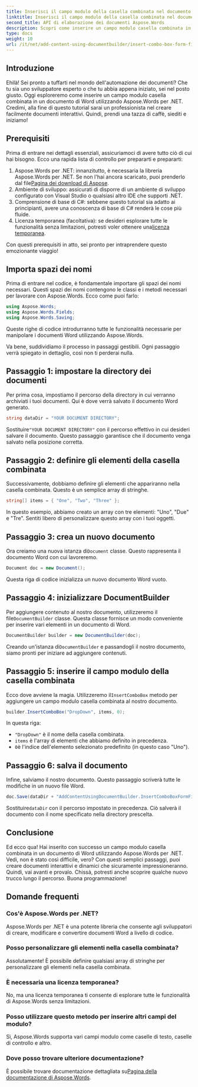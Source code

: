 ```yaml
---
title: Inserisci il campo modulo della casella combinata nel documento di Word
linktitle: Inserisci il campo modulo della casella combinata nel documento di Word
second_title: API di elaborazione dei documenti Aspose.Words
description: Scopri come inserire un campo modulo casella combinata in un documento Word utilizzando Aspose.Words per .NET con la nostra guida dettagliata passo passo.
type: docs
weight: 10
url: /it/net/add-content-using-documentbuilder/insert-combo-box-form-field/
---
```

## Introduzione

Ehilà! Sei pronto a tuffarti nel mondo dell'automazione dei documenti? Che tu sia uno sviluppatore esperto o che tu abbia appena iniziato, sei nel posto giusto. Oggi esploreremo come inserire un campo modulo casella combinata in un documento di Word utilizzando Aspose.Words per .NET. Credimi, alla fine di questo tutorial sarai un professionista nel creare facilmente documenti interattivi. Quindi, prendi una tazza di caffè, siediti e iniziamo!

## Prerequisiti

Prima di entrare nei dettagli essenziali, assicuriamoci di avere tutto ciò di cui hai bisogno. Ecco una rapida lista di controllo per prepararti e prepararti:

1.  Aspose.Words per .NET: innanzitutto, è necessaria la libreria Aspose.Words per .NET. Se non l'hai ancora scaricato, puoi prenderlo dal file[Pagina dei download di Aspose](https://releases.aspose.com/words/net/).
2. Ambiente di sviluppo: assicurati di disporre di un ambiente di sviluppo configurato con Visual Studio o qualsiasi altro IDE che supporti .NET.
3. Comprensione di base di C#: sebbene questo tutorial sia adatto ai principianti, avere una conoscenza di base di C# renderà le cose più fluide.
4.  Licenza temporanea (facoltativa): se desideri esplorare tutte le funzionalità senza limitazioni, potresti voler ottenere una[licenza temporanea](https://purchase.aspose.com/temporary-license/).

Con questi prerequisiti in atto, sei pronto per intraprendere questo emozionante viaggio!

## Importa spazi dei nomi

Prima di entrare nel codice, è fondamentale importare gli spazi dei nomi necessari. Questi spazi dei nomi contengono le classi e i metodi necessari per lavorare con Aspose.Words. Ecco come puoi farlo:

```csharp
using Aspose.Words;
using Aspose.Words.Fields;
using Aspose.Words.Saving;
```

Queste righe di codice introdurranno tutte le funzionalità necessarie per manipolare i documenti Word utilizzando Aspose.Words.

Va bene, suddividiamo il processo in passaggi gestibili. Ogni passaggio verrà spiegato in dettaglio, così non ti perderai nulla.

## Passaggio 1: impostare la directory dei documenti

Per prima cosa, impostiamo il percorso della directory in cui verranno archiviati i tuoi documenti. Qui è dove verrà salvato il documento Word generato.

```csharp
string dataDir = "YOUR DOCUMENT DIRECTORY";
```

 Sostituire`"YOUR DOCUMENT DIRECTORY"` con il percorso effettivo in cui desideri salvare il documento. Questo passaggio garantisce che il documento venga salvato nella posizione corretta.

## Passaggio 2: definire gli elementi della casella combinata

Successivamente, dobbiamo definire gli elementi che appariranno nella casella combinata. Questo è un semplice array di stringhe.

```csharp
string[] items = { "One", "Two", "Three" };
```

In questo esempio, abbiamo creato un array con tre elementi: "Uno", "Due" e "Tre". Sentiti libero di personalizzare questo array con i tuoi oggetti.

## Passaggio 3: crea un nuovo documento

 Ora creiamo una nuova istanza di`Document` classe. Questo rappresenta il documento Word con cui lavoreremo.

```csharp
Document doc = new Document();
```

Questa riga di codice inizializza un nuovo documento Word vuoto.

## Passaggio 4: inizializzare DocumentBuilder

 Per aggiungere contenuto al nostro documento, utilizzeremo il file`DocumentBuilder` classe. Questa classe fornisce un modo conveniente per inserire vari elementi in un documento di Word.

```csharp
DocumentBuilder builder = new DocumentBuilder(doc);
```

 Creando un'istanza di`DocumentBuilder` e passandogli il nostro documento, siamo pronti per iniziare ad aggiungere contenuti.

## Passaggio 5: inserire il campo modulo della casella combinata

 Ecco dove avviene la magia. Utilizzeremo il`InsertComboBox` metodo per aggiungere un campo modulo casella combinata al nostro documento.

```csharp
builder.InsertComboBox("DropDown", items, 0);
```

In questa riga:
- `"DropDown"` è il nome della casella combinata.
- `items` è l'array di elementi che abbiamo definito in precedenza.
- `0`è l'indice dell'elemento selezionato predefinito (in questo caso "Uno").

## Passaggio 6: salva il documento

Infine, salviamo il nostro documento. Questo passaggio scriverà tutte le modifiche in un nuovo file Word.

```csharp
doc.Save(dataDir + "AddContentUsingDocumentBuilder.InsertComboBoxFormField.docx");
```

 Sostituire`dataDir` con il percorso impostato in precedenza. Ciò salverà il documento con il nome specificato nella directory prescelta.

## Conclusione

Ed ecco qua! Hai inserito con successo un campo modulo casella combinata in un documento di Word utilizzando Aspose.Words per .NET. Vedi, non è stato così difficile, vero? Con questi semplici passaggi, puoi creare documenti interattivi e dinamici che sicuramente impressioneranno. Quindi, vai avanti e provalo. Chissà, potresti anche scoprire qualche nuovo trucco lungo il percorso. Buona programmazione!

## Domande frequenti

### Cos'è Aspose.Words per .NET?  
Aspose.Words per .NET è una potente libreria che consente agli sviluppatori di creare, modificare e convertire documenti Word a livello di codice.

### Posso personalizzare gli elementi nella casella combinata?  
Assolutamente! È possibile definire qualsiasi array di stringhe per personalizzare gli elementi nella casella combinata.

### È necessaria una licenza temporanea?  
No, ma una licenza temporanea ti consente di esplorare tutte le funzionalità di Aspose.Words senza limitazioni.

### Posso utilizzare questo metodo per inserire altri campi del modulo?  
Sì, Aspose.Words supporta vari campi modulo come caselle di testo, caselle di controllo e altro.

### Dove posso trovare ulteriore documentazione?  
 È possibile trovare documentazione dettagliata su[Pagina della documentazione di Aspose.Words](https://reference.aspose.com/words/net/).